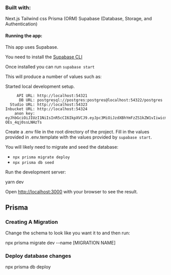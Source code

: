 ### Built with:

Next.js
Tailwind css
Prisma (ORM)
Supabase (Database, Storage, and Authentication)

#### Running the app:

This app uses Supabase.

You need to install the [Supabase CLI](https://github.com/supabase/cli)

Once installed you can run `supabase start`

This will produce a number of values such as:

Started local development setup.

         API URL: http://localhost:54321
          DB URL: postgresql://postgres:postgres@localhost:54322/postgres
      Studio URL: http://localhost:54323
    Inbucket URL: http://localhost:54324
        anon key: eyJhbGciOiJIUzI1NiIsInR5cCI6IkpXVCJ9.eyJpc3MiOiJzdXBhYmFzZS1kZW1vIiwicm9sZSI6ImFub24ifQ.625_WdcF3KHqz5amU0x2X5WWHP-OEs_4qj0ssLNHzTs

Create a .env file in the root directory of the project.
Fill in the values provided in .env.template with the values provided by `supabase start`.

You will likely need to migrate and seed the database:

- `npx prisma migrate deploy`
- `npx prisma db seed`

Run the development server:

yarn dev

Open [http://localhost:3000](http://localhost:3000) with your browser to see the result.

## Prisma

### Creating A Migration

Change the schema to look like you want it to and then run:

npx prisma migrate dev --name [MIGRATION NAME]

### Deploy database changes

npx prisma db deploy

